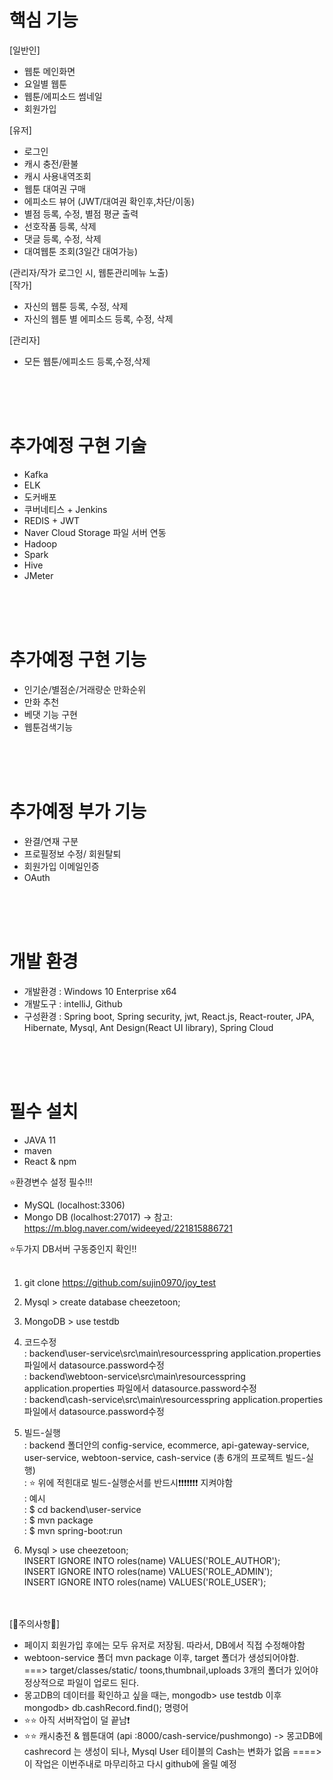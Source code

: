 

# 핵심 기능
[일반인]
- 웹툰 메인화면
- 요일별 웹툰
- 웹툰/에피소드 썸네일
- 회원가입

[유저]
- 로그인
- 캐시 충전/환불
- 캐시 사용내역조회
- 웹툰 대여권 구매
- 에피소드 뷰어 (JWT/대여권 확인후,차단/이동)
- 별점 등록, 수정, 별점 평균 출력
- 선호작품 등록, 삭제
- 댓글 등록, 수정, 삭제
- 대여웹툰 조회(3일간 대여가능)

(관리자/작가 로그인 시, 웹툰관리메뉴 노출)<br>
[작가]
- 자신의 웹툰 등록, 수정, 삭제
- 자신의 웹툰 별 에피소드 등록, 수정, 삭제

[관리자]
- 모든 웹툰/에피소드 등록,수정,삭제


<br/>
<br/>
<br/>


# 추가예정 구현 기술
- Kafka
- ELK
- 도커배포
- 쿠버네티스 + Jenkins
- REDIS + JWT
- Naver Cloud Storage 파일 서버 연동
- Hadoop
- Spark
- Hive
- JMeter

<br/>
<br/>
<br/>


# 추가예정 구현 기능
- 인기순/별점순/거래량순 만화순위
- 만화 추천
- 베댓 기능 구현
- 웹툰검색기능


<br/>
<br/>
<br/>


# 추가예정 부가 기능
- 완결/연재 구분
- 프로필정보 수정/ 회원탈퇴
- 회원가입 이메일인증
- OAuth



<br/>
<br/>
<br/>



# 개발 환경
- 개발환경 : Windows 10 Enterprise x64
- 개발도구 : intelliJ, Github
- 구성환경 : Spring boot, Spring security, jwt, React.js, React-router, JPA, Hibernate, Mysql, Ant Design(React UI library), Spring Cloud



<br/>
<br/>
<br/>




# 필수 설치
- JAVA 11 
- maven
- React & npm

⭐환경변수 설정 필수!!!
<br>

- MySQL (localhost:3306)
- Mongo DB (localhost:27017) -> 참고: https://m.blog.naver.com/wideeyed/221815886721

⭐두가지 DB서버 구동중인지 확인!!
<br>
<br>

1) git clone https://github.com/sujin0970/joy_test
2) Mysql > create database cheezetoon;
3) MongoDB >  use testdb
4) 코드수정
<br>: backend\user-service\src\main\resourcesspring application.properties 파일에서 datasource.password수정
<br>: backend\webtoon-service\src\main\resourcesspring application.properties 파일에서 datasource.password수정
<br>: backend\cash-service\src\main\resourcesspring application.properties 파일에서 datasource.password수정
5) 빌드-실행
<br>: backend 폴더안의 config-service, ecommerce, api-gateway-service, user-service, webtoon-service, cash-service (총 6개의 프로젝트 빌드-실행)
<br>: ⭐ 위에 적힌대로 빌드-실행순서를 반드시❗❗❗❗❗❗❗ 지켜야함
<br>: 예시
<br>: $ cd backend\user-service
<br>: $ mvn package
<br>: $ mvn spring-boot:run

6) Mysql > use  cheezetoon;
   <br> INSERT IGNORE INTO roles(name) VALUES('ROLE_AUTHOR');
   <br> INSERT IGNORE INTO roles(name) VALUES('ROLE_ADMIN');
   <br> INSERT IGNORE INTO roles(name) VALUES('ROLE_USER');



<br><br>
[🔻주의사항🔻]
- 페이지 회원가입 후에는 모두 유저로 저장됨. 따라서, DB에서 직접 수정해야함
- webtoon-service 폴더 mvn package 이후, target 폴더가 생성되어야함. ===> target/classes/static/ toons,thumbnail,uploads 3개의 폴더가 있어야 정상적으로 파일이 업로드 된다.
- 몽고DB의 데이터를 확인하고 싶을 때는, mongodb> use testdb 이후 mongodb> db.cashRecord.find(); 명령어 
- ⭐⭐ 아직 서버작업이 덜 끝남❗ 
- ⭐⭐ 캐시충전 & 웹툰대여 (api :8000/cash-service/pushmongo) -> 몽고DB에 cashrecord 는 생성이 되나, Mysql User 테이블의 Cash는 변화가 없음 ====> 이 작업은 이번주내로 마무리하고 다시 github에 올릴 예정



